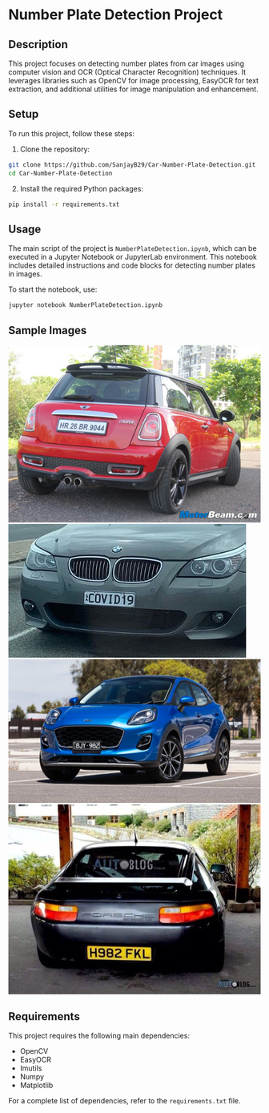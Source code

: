
# Number Plate Detection Project

## Description

This project focuses on detecting number plates from car images using computer vision and OCR (Optical Character Recognition) techniques. It leverages libraries such as OpenCV for image processing, EasyOCR for text extraction, and additional utilities for image manipulation and enhancement.

## Setup

To run this project, follow these steps:

1. Clone the repository:
```bash
git clone https://github.com/SanjayB29/Car-Number-Plate-Detection.git
cd Car-Number-Plate-Detection
```

2. Install the required Python packages:
```bash
pip install -r requirements.txt
```

## Usage

The main script of the project is `NumberPlateDetection.ipynb`, which can be executed in a Jupyter Notebook or JupyterLab environment. This notebook includes detailed instructions and code blocks for detecting number plates in images.

To start the notebook, use:
```bash
jupyter notebook NumberPlateDetection.ipynb
```

## Sample Images

![Sample Image 1](image1.jpg)
![Sample Image 2](image2.jpg)
![Sample Image 3](image3.jpg)
![Sample Image 4](image4.jpg)

## Requirements

This project requires the following main dependencies:

- OpenCV
- EasyOCR
- Imutils
- Numpy
- Matplotlib

For a complete list of dependencies, refer to the `requirements.txt` file.
